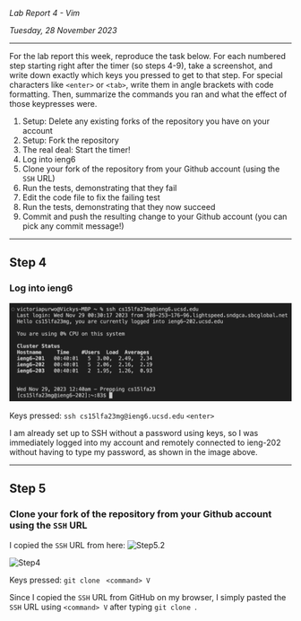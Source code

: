 *Lab Report 4 - Vim*

*Tuesday, 28 November 2023*

---

For the lab report this week, reproduce the task below. For each numbered step starting right after the timer (so steps 4-9), take a screenshot, and write down exactly which keys you pressed to get to that step. For special characters like ```<enter>``` or ```<tab>```, write them in angle brackets with code formatting. Then, summarize the commands you ran and what the effect of those keypresses were.

1. Setup: Delete any existing forks of the repository you have on your account
2. Setup: Fork the repository
3. The real deal: Start the timer!
4. Log into ieng6
5. Clone your fork of the repository from your Github account (using the ```SSH``` URL)
6. Run the tests, demonstrating that they fail
7. Edit the code file to fix the failing test
8. Run the tests, demonstrating that they now succeed
9. Commit and push the resulting change to your Github account (you can pick any commit message!)

---

## Step 4
### Log into ieng6

![Step4](step4.png)

Keys pressed:
```ssh cs15lfa23mg@ieng6.ucsd.edu```
```<enter>```

I am already set up to SSH without a password using keys, so I was immediately logged into my account and remotely connected to ieng-202 without having to type my password, as shown in the image above.

---

## Step 5
### Clone your fork of the repository from your Github account using the ```SSH``` URL

I copied the ```SSH``` URL from here:
![Step5.2](step5-2.png)

![Step4](step5.png)

Keys pressed:
```git clone ```
```<command> V```

Since I copied the ```SSH``` URL from GitHub on my browser, I simply pasted the ```SSH``` URL using ```<command> V``` after typing ```git clone ```.

